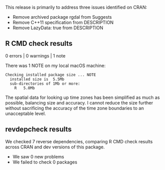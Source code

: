 This release is primarily to address three issues identified on CRAN:

* Remove archived package rgdal from Suggests
* Remove C++11 specification from DESCRIPTION
* Remove LazyData: true from DESCRIPTION

## R CMD check results

0 errors | 0 warnings | 1 note

There was 1 NOTE on my local macOS machine: 

```
Checking installed package size ... NOTE
  installed size is  5.5Mb
  sub-directories of 1Mb or more:
    R   5.0Mb
```

The spatial data for looking up time zones has been simplified as much as possible, 
balancing size and accuracy. I cannot reduce the size further without sacrificing
the accuracy of the time zone boundaries to an unacceptable level.

## revdepcheck results

We checked 7 reverse dependencies, comparing R CMD check results across CRAN and dev versions of this package.

 * We saw 0 new problems
 * We failed to check 0 packages

